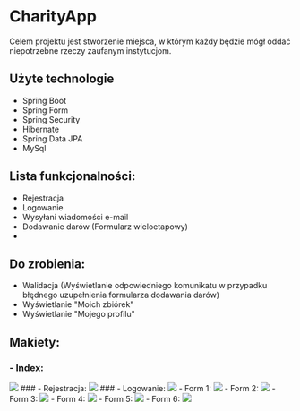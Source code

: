 # CharityApp

Celem projektu jest stworzenie miejsca, w którym każdy będzie mógł oddać niepotrzebne rzeczy zaufanym instytucjom.

## Użyte technologie
- Spring Boot
- Spring Form
- Spring Security
- Hibernate
- Spring Data JPA
- MySql

## Lista funkcjonalności: 
- Rejestracja
- Logowanie
- Wysyłani wiadomości e-mail
- Dodawanie darów (Formularz wieloetapowy)
- 

## Do zrobienia: 
- Walidacja (Wyświetlanie odpowiedniego komunikatu w przypadku błędnego uzupełnienia formularza dodawania darów)
- Wyświetlanie "Moich zbiórek"
- Wyświetlanie "Mojego profilu"

## Makiety:
### - Index:
<img src="https://github.com/tomaszmalek1/Portfolio_Lab/blob/main/src/main/webapp/resources/images/index.png">
### - Rejestracja:
<img src="https://github.com/tomaszmalek1/Portfolio_Lab/blob/main/src/main/webapp/resources/images/register.png">
### - Logowanie:
<img src="https://github.com/tomaszmalek1/Portfolio_Lab/blob/main/src/main/webapp/resources/images/login.png">
- Form 1:
<img src="https://github.com/tomaszmalek1/Portfolio_Lab/blob/main/src/main/webapp/resources/images/form1.png">
- Form 2:
<img src="https://github.com/tomaszmalek1/Portfolio_Lab/blob/main/src/main/webapp/resources/images/form2.png">
- Form 3:
<img src="https://github.com/tomaszmalek1/Portfolio_Lab/blob/main/src/main/webapp/resources/images/form3.png">
- Form 4:
<img src="https://github.com/tomaszmalek1/Portfolio_Lab/blob/main/src/main/webapp/resources/images/form4.png">
- Form 5:
<img src="https://github.com/tomaszmalek1/Portfolio_Lab/blob/main/src/main/webapp/resources/images/form5.png">
- Form 6:
<img src="https://github.com/tomaszmalek1/Portfolio_Lab/blob/main/src/main/webapp/resources/images/form6.png">